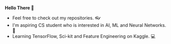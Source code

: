 **Hello There 👋**

 - Feel free to check out my repositories. 👓
 - I'm aspiring CS student who is interested in AI, ML and Neural
   Networks. 🎒
 - Learning TensorFlow, Sci-kit and Feature Engineering on Kaggle. 💻
